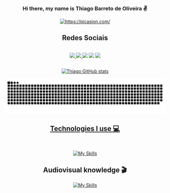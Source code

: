 <div align="center">

### Hi there, my name is Thiago Barreto de Oliveira ✌
<div align="center">
  <a href="https://www.linkedin.com/in/thiago-barreto-de-oliveira/">

<a href="https://picasion.com/"><img src="https://i.picasion.com/pic92/e12f20e1073a0f34aaa9ec5b367216eb.gif" width="300" height="300" border="0" alt="https://picasion.com/" /></a><br /><a href="https://picasion.com/"></a>

## Redes Sociais
 
<div> 
  <br>
    <a href="https://www.youtube.com/c/ThiagoGamertg" target="_blank"><img src="https://img.shields.io/badge/YouTube-FF0000?style=for-the-badge&logo=youtube&logoColor=white" target="_blank">
</a>
  <a href="https://www.instagram.com/barth.tytwo/" target="_blank"><img src="https://img.shields.io/badge/-Instagram-%23E4405F?style=for-the-badge&logo=instagram&logoColor=white" target="_blank">
</a>
 	<a href="www.twitch.tv/bndtw" target="_blank"><img src="https://img.shields.io/badge/Twitch-9146FF?style=for-the-badge&logo=twitch&logoColor=white" target="_blank"></a>
  <a href = "thiago.barreto.oliveira22@gmail.com"><img src="https://img.shields.io/badge/-Gmail-%23333?style=for-the-badge&logo=gmail&logoColor=white" target="_blank"></a>
  <a href="https://www.linkedin.com/in/thiago-oliveira-5b2287206/" target="_blank"><img src="https://img.shields.io/badge/-LinkedIn-%230077B5?style=for-the-badge&logo=linkedin&logoColor=white" target="_blank">

##

  ![Thiago GitHub stats](https://github-readme-stats.vercel.app/api?username=BOThiago&show_icons=true&theme=radical)
  
  ![Github Snake Animation](https://raw.githubusercontent.com/Platane/snk/output/github-contribution-grid-snake.svg)
  
  </div> 

 ## Technologies I use 💻

  <div style="display: inline_block"><br>
    
   [![My Skills](https://skillicons.dev/icons?i=html,css,bootstrap,js,typescript,nodejs,py,php,c,cs,mysql,postgres,prisma,docker,mongo)](https://skillicons.dev)
    
  </div>

<div>

## Audiovisual knowledge 🎬

 [![My Skills](https://skillicons.dev/icons?i=ps,pr,ae,au)](https://skillicons.dev)
  
</div>
